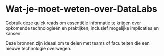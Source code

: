 # Wat-je-moet-weten-over-DataLabs

Gebruik deze quick reads om essentiële informatie te krijgen over opkomende technologieën en praktijken, inclusief mogelijke implicaties en kansen. 

Deze bronnen zijn ideaal om te delen met teams of faculteiten die een nieuwe technologie overwegen.
